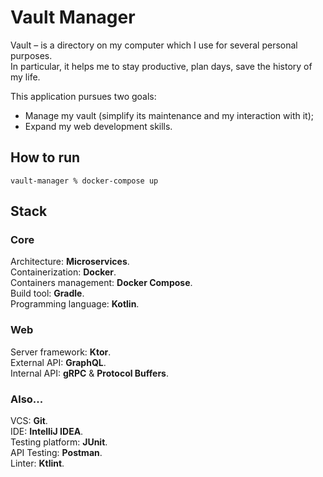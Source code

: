 # Vault Manager

Vault – is a directory on my computer which I use for several personal purposes.\
In particular, it helps me to stay productive, plan days, save the history
of my life.

This application pursues two goals:

- Manage my vault (simplify its maintenance and my interaction with it);
- Expand my web development skills.

## How to run

```
vault-manager % docker-compose up
```

## Stack

### Core

Architecture: **Microservices**.
\
Containerization: **Docker**.
\
Containers management: **Docker Compose**.
\
Build tool: **Gradle**.
\
Programming language: **Kotlin**.


### Web

Server framework: **Ktor**.
\
External API: **GraphQL**.
\
Internal API: **gRPC** & **Protocol Buffers**.

### Also...

VCS: **Git**.
\
IDE: **IntelliJ IDEA**.
\
Testing platform: **JUnit**.
\
API Testing: **Postman**.
\
Linter: **Ktlint**.
